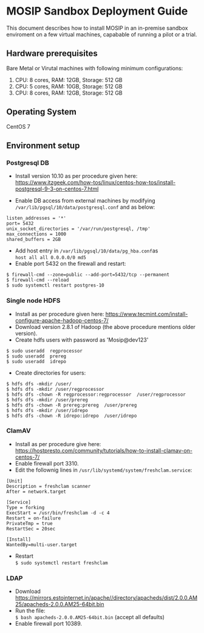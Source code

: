 # MOSIP Sandbox Deployment Guide

This document describes how to install MOSIP in an in-premise sandbox enviroment on a few virtual machines, capabable of running a pilot or a trial.

## Hardware prerequisites

Bare Metal or Virutal machines with following minimum configurations:
1. CPU: 8 cores, RAM: 12GB, Storage: 512 GB 
1. CPU: 5 cores, RAM: 10GB, Storage: 512 GB 
1. CPU: 8 cores, RAM: 12GB, Storage: 512 GB 


## Operating System
CentOS 7

## Environment setup
### Postgresql DB
* Install version 10.10 as per procedure given here: https://www.itzgeek.com/how-tos/linux/centos-how-tos/install-postgresql-9-3-on-centos-7.html

* Enable DB access from external machines by modifying `/var/lib/pgsql/10/data/postgresql.conf` and as below:  
```
listen_addresses = '*'
port= 5432  
unix_socket_directories = '/var/run/postgresql, /tmp'  
max_connections = 1000  
shared_buffers = 2GB
```
*  Add host entry in `/var/lib/pgsql/10/data/pg_hba.conf`as  
`host all all 0.0.0.0/0 md5`
*  Enable port 5432 on the firewall and restart:
```
$ firewall-cmd --zone=public --add-port=5432/tcp --permanent
$ firewall-cmd --reload
$ sudo systemctl restart postgres-10
``` 
### Single node HDFS
* Install as per procedure given here: https://www.tecmint.com/install-configure-apache-hadoop-centos-7/
* Download version 2.8.1 of Hadoop (the above procedure mentions older version).
* Create hdfs users with password as 'Mosip@dev123'
```
$ sudo useradd  regprocessor
$ sudo useradd  prereg
$ sudo useradd  idrepo
```
* Create directories for users:
```
$ hdfs dfs -mkdir /user/    
$ hdfs dfs -mkdir /user/regprocessor
$ hdfs dfs -chown -R regprocessor:regprocessor  /user/regprocessor
$ hdfs dfs -mkdir /user/prereg
$ hdfs dfs -chown -R prereg:prereg  /user/prereg
$ hdfs dfs -mkdir /user/idrepo
$ hdfs dfs -chown -R idrepo:idrepo  /user/idrepo
```
### ClamAV
* Install as per procedure give here: https://hostpresto.com/community/tutorials/how-to-install-clamav-on-centos-7/
* Enable firewall port 3310.
* Edit the follownig lines in `/usr/lib/systemd/system/freshclam.service`:  
```
[Unit]
Description = freshclam scanner
After = network.target

[Service]
Type = forking
ExecStart = /usr/bin/freshclam -d -c 4
Restart = on-failure
PrivateTmp = true
RestartSec = 20sec

[Install]
WantedBy=multi-user.target
```
* Restart  
`$ sudo systemctl restart freshclam`

### LDAP
* Download https://mirrors.estointernet.in/apache//directory/apacheds/dist/2.0.0.AM25/apacheds-2.0.0.AM25-64bit.bin
* Run the file:  
`$ bash apacheds-2.0.0.AM25-64bit.bin`  (accept all defaults)
* Enable firewall port 10389.







